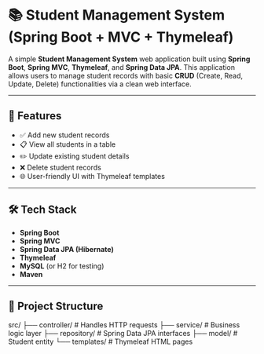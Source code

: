 # 📚 Student Management System (Spring Boot + MVC + Thymeleaf)

A simple **Student Management System** web application built using **Spring Boot**, **Spring MVC**, **Thymeleaf**, and **Spring Data JPA**. This application allows users to manage student records with basic **CRUD** (Create, Read, Update, Delete) functionalities via a clean web interface.

---

## 🚀 Features

- ✅ Add new student records
- 📋 View all students in a table
- ✏️ Update existing student details
- ❌ Delete student records
- 🌐 User-friendly UI with Thymeleaf templates

---

## 🛠️ Tech Stack

- **Spring Boot**
- **Spring MVC**
- **Spring Data JPA (Hibernate)**
- **Thymeleaf**
- **MySQL** (or H2 for testing)
- **Maven**

---

## 📁 Project Structure
src/
├── controller/ # Handles HTTP requests
├── service/ # Business logic layer
├── repository/ # Spring Data JPA interfaces
├── model/ # Student entity
└── templates/ # Thymeleaf HTML pages
